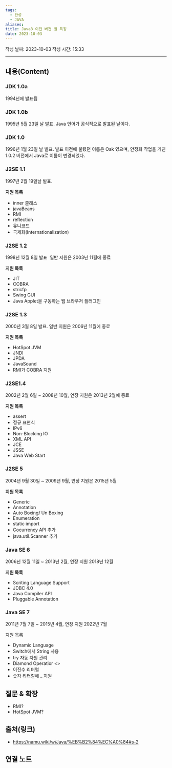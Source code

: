 ```yaml
---
tags:
  - 완성
  - JAVA
aliases: 
title: Java8 이전 버전 별 특징
date: 2023-10-03
---
```

작성 날짜: 2023-10-03
작성 시간: 15:33


----
## 내용(Content)
### JDK 1.0a
1994년에 발표됨

### JDK 1.0b
1995년 5월 23일 날 발표. Java 언어가 공식적으로 발표된 날이다.

### JDK 1.0
1996년 1월 23일 날 발표. 발표 이전에 불렸던 이름은 Oak 였으며, 안정화 작업을 거친 1.0.2 버전에서 Java로 이름이 변경되었다.

### J2SE 1.1
1997년 2월 19일날 발표.

**지원 목록**
- inner 클래스
- javaBeans
- RMI
- reflection
- 유니코드
- 국제화(Internationalization)

### J2SE 1.2

1998년 12월 8일 발표  일반 지원은 2003년 11월에 종료

**지원 목록**
- JIT
- COBRA
- stricfp
- Swing GUI
- Java Applet을 구동하는 웹 브라우저 플러그인

### J2SE 1.3
2000년 3월 8일 발표. 일반 지원은 2006년 11월에 종료

**지원 목록**
- HotSpot JVM
- JNDI
- JPDA
- JavaSound
- RMI가 COBRA 지원

### J2SE1.4
2002년 2월 6일  ~ 2008년 10월, 연장 지원은 2013년 2월에 종료

**지원 목록**
- assert
- 정규 표현식
- IPv6
- Non-Blocking IO
- XML API
- JCE
- JSSE
- Java Web Start

### J2SE 5

2004년 9월 30일 ~ 2009년 9월, 연장 지원은 2015년 5월

**지원 목록**
- Generic
- Annotation
- Auto Boxing/ Un Boxing
- Enumeration
- static import
- Cocurrency API 추가
- java.util.Scanner 추가

### Java SE 6

2006년 12월 11일 ~ 2013년 2월, 연장 지원 2018년 12월

**지원 목록**
- Scriting Language Support
- JDBC 4.0
- Java Compiler API
- Pluggable Annotation


### Java SE 7
2011년 7월 7일 ~ 2015년 4월, 연장 지원 2022년 7월

지원 목록
- Dynamic Language
- Switch에서 String 사용
- try 자동 자원 관리
- Diamond Operatior \<>
- 이진수 리터럴
- 숫자 리터럴에 _ 지원


## 질문 & 확장

- RMI?
- HotSpot JVM?

## 출처(링크)
- https://namu.wiki/w/Java/%EB%B2%84%EC%A0%84#s-2

## 연결 노트











